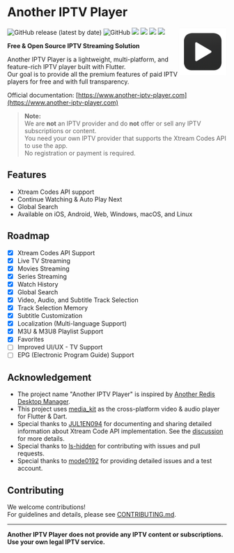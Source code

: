 # Another IPTV Player

<img align="right" width="110" src="https://raw.githubusercontent.com/bsogulcan/another-iptv-player/refs/heads/main/docs/public/logo.png">

![GitHub release (latest by date)](https://img.shields.io/github/v/release/bsogulcan/another-iptv-player?label=Latest%20Release)
![GitHub](https://img.shields.io/github/license/bsogulcan/another-iptv-player?color=brightgreen&label=License)
![](https://github.com/bsogulcan/another-iptv-player/actions/workflows/build-windows.yml/badge.svg)
![](https://github.com/bsogulcan/another-iptv-player/actions/workflows/build-linux.yml/badge.svg)
![](https://github.com/bsogulcan/another-iptv-player/actions/workflows/build-android.yml/badge.svg)
![](https://github.com/bsogulcan/another-iptv-player/actions/workflows/build-web.yml/badge.svg)

**Free & Open Source IPTV Streaming Solution**

Another IPTV Player is a lightweight, multi-platform, and feature-rich IPTV player built with Flutter.  
Our goal is to provide all the premium features of paid IPTV players for free and with full transparency.

Official documentation: [https://www.another-iptv-player.com](https://www.another-iptv-player.com)

> **Note:**  
> We are **not** an IPTV provider and do **not** offer or sell any IPTV subscriptions or content.  
> You need your own IPTV provider that supports the Xtream Codes API to use the app.  
> No registration or payment is required.

## Features
- Xtream Codes API support
- Continue Watching & Auto Play Next
- Global Search
- Available on iOS, Android, Web, Windows, macOS, and Linux

## Roadmap

- [x] Xtream Codes API Support
- [x] Live TV Streaming
- [x] Movies Streaming
- [x] Series Streaming
- [x] Watch History
- [x] Global Search
- [x] Video, Audio, and Subtitle Track Selection
- [x] Track Selection Memory
- [x] Subtitle Customization
- [x] Localization (Multi-language Support)
- [x] M3U & M3U8 Playlist Support
- [x] Favorites
- [ ] Improved UI/UX - TV Support
- [ ] EPG (Electronic Program Guide) Support

## Acknowledgement

- The project name "Another IPTV Player" is inspired by [Another Redis Desktop Manager](https://github.com/qishibo/AnotherRedisDesktopManager).
- This project uses [media_kit](https://github.com/media-kit/media-kit) as the cross-platform video & audio player for Flutter & Dart.
- Special thanks to [JUL1EN094](https://github.com/JUL1EN094) for documenting and sharing detailed information about Xtream Code API implementation. See the [discussion](https://github.com/AndreyPavlenko/Fermata/discussions/434) for more details.
- Special thanks to [ls-hidden](https://github.com/ls-hidden) for contributing with issues and pull requests.
- Special thanks to [mode0192](https://github.com/mode0192) for providing detailed issues and a test account.

## Contributing

We welcome contributions!  
For guidelines and details, please see [CONTRIBUTING.md](CONTRIBUTING.md).

---

**Another IPTV Player does not provide any IPTV content or subscriptions. Use your own legal IPTV service.**
